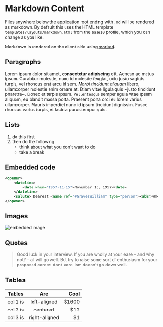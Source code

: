 # Markdown Content

Files anywhere below the application root ending with `.md` will be rendered as markdown. By default this uses the HTML template `templates/layouts/markdown.html` from the `base10` profile, which you can change as you like.

Markdown is rendered on the client side using [marked](https://marked.js.org/).

## Paragraphs

Lorem ipsum dolor sit amet, **consectetur adipiscing** elit. Aenean ac metus ipsum. Curabitur molestie, nunc id molestie feugiat, odio justo sagittis turpis, vel rhoncus erat arcu id sem. *Morbi tincidunt aliquam* libero, ullamcorper molestie enim ornare at. Etiam vitae ligula quis ~justo tincidunt pharetra~. Donec et turpis ipsum. `Pellentesque` semper ligula vitae ipsum aliquam, eu blandit massa porta. Praesent porta orci eu lorem varius ullamcorper. Mauris imperdiet nunc id ipsum tincidunt dignissim. Fusce rhoncus varius turpis, et lacinia purus tempor quis.

## Lists

1. do this first
2. then do the following
   * think about what you don't want to do
   * take a break

## Embedded code

```xml
<opener>
    <dateline>
        <date when="1957-11-15">November 15, 1957</date>
    </dateline>
    <salute> Dearest <name ref="#GravesWilliam" type="person"><abbr>Wm</abbr></name>: </salute>
</opener>
```

## Images

![embedded image](resources/images/logo.png)

## Quotes

> Good luck in your interview. If you are wholly at your ease - and why not? - all will go well. 
> But try to raise some sort of enthusiasm for your proposed career: dont-care-ism doesn't go down well.

## Tables

| Tables   |      Are      |  Cool |
|----------|:-------------:|------:|
| col 1 is |  left-aligned | $1600 |
| col 2 is |    centered   |   $12 |
| col 3 is | right-aligned |    $1 |